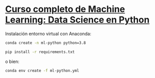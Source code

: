 # [Curso completo de Machine Learning: Data Science en Python](https://cursos.frogamesformacion.com/courses/machine-learning-python/)

Instalación entorno virtual con Anaconda:

```bash
conda create -n ml-python python=3.8
```

```bash
pip install -r requirements.txt
```

o bien:

```bash
conda env create -f ml-python.yml
```
